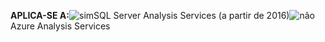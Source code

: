 **APLICA-SE A:**![sim](media/yes.png)SQL Server Analysis Services (a partir de 2016)![não](media/no.png)Azure Analysis Services
